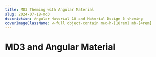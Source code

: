 ```yaml
---
title: MD3 Theming with Angular Material
slug: 2024-07-18-md3
description: Angular Material 18 and Material Design 3 theming
coverImageClassName: w-full object-contain max-h-[18rem] mb-[4rem]
---
```


# MD3 and Angular Material
